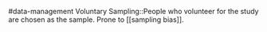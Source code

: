 #data-management 
Voluntary Sampling::People who volunteer for the study are chosen as the sample. Prone to [[sampling bias]].
<!--SR:!2024-02-09,1,230-->

